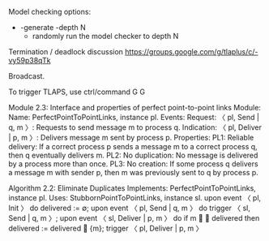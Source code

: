 Model checking options:
- -generate -depth N
  - randomly run the model checker to depth N


Termination / deadlock discussion
https://groups.google.com/g/tlaplus/c/-vy59p38qTk


Broadcast.



To trigger TLAPS, use ctrl/command G G


Module 2.3: Interface and properties of perfect point-to-point links
Module:
Name: PerfectPointToPointLinks, instance pl.
Events:
Request: 〈 pl,
Send | q, m 〉: Requests to send message m to process q.
Indication: 〈 pl,
Deliver | p, m 〉: Delivers message m sent by process p.
Properties:
PL1: Reliable delivery: If a correct process p sends a message m to a correct
process q, then q eventually delivers m.
PL2: No duplication: No message is delivered by a process more than once.
PL3: No creation: If some process q delivers a message m with sender p, then m
was previously sent to q by process p.


Algorithm 2.2: Eliminate Duplicates
Implements:
PerfectPointToPointLinks, instance pl.
Uses:
StubbornPointToPointLinks, instance sl.
upon event 〈 pl,
Init 〉 do
delivered := ∅;
upon event 〈 pl,
Send | q, m 〉 do
trigger 〈 sl,
Send | q, m 〉;
upon event 〈 sl,
Deliver | p, m 〉 do
if m  ∈ delivered then
delivered := delivered ∪ {m};
trigger 〈 pl,
Deliver | p, m 〉
